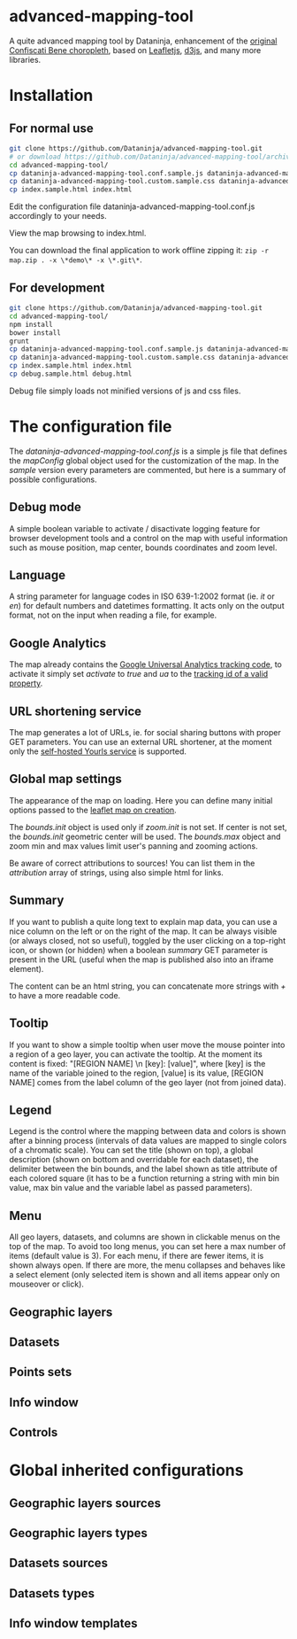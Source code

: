 advanced-mapping-tool
=====================

A quite advanced mapping tool by Dataninja, enhancement of the [original Confiscati Bene choropleth](https://github.com/Dataninja/confiscatibene-choropleth), based on [Leafletjs](http://leafletjs.com/), [d3js](http://d3js.org/), and many more libraries.


# Installation

## For normal use

``` bash
git clone https://github.com/Dataninja/advanced-mapping-tool.git
# or download https://github.com/Dataninja/advanced-mapping-tool/archive/master.zip and unzip it
cd advanced-mapping-tool/
cp dataninja-advanced-mapping-tool.conf.sample.js dataninja-advanced-mapping-tool.conf.js
cp dataninja-advanced-mapping-tool.custom.sample.css dataninja-advanced-mapping-tool.custom.css
cp index.sample.html index.html
```

Edit the configuration file dataninja-advanced-mapping-tool.conf.js accordingly to your needs.

View the map browsing to index.html.

You can download the final application to work offline zipping it: `zip -r map.zip . -x \*demo\* -x \*.git\*`.

## For development

``` bash
git clone https://github.com/Dataninja/advanced-mapping-tool.git
cd advanced-mapping-tool/
npm install
bower install
grunt
cp dataninja-advanced-mapping-tool.conf.sample.js dataninja-advanced-mapping-tool.conf.js
cp dataninja-advanced-mapping-tool.custom.sample.css dataninja-advanced-mapping-tool.custom.css
cp index.sample.html index.html
cp debug.sample.html debug.html
```

Debug file simply loads not minified versions of js and css files.


# The configuration file

The *dataninja-advanced-mapping-tool.conf.js* is a simple js file that defines the *mapConfig* global object used for the customization of the map. In the *sample* version every parameters are commented, but here is a summary of possible configurations.

## Debug mode

A simple boolean variable to activate / disactivate logging feature for browser development tools and a control on the map with useful information such as mouse position, map center, bounds coordinates and zoom level.

## Language

A string parameter for language codes in ISO 639-1:2002 format (ie. *it* or *en*) for default numbers and datetimes formatting. It acts only on the output format, not on the input when reading a file, for example.

## Google Analytics

The map already contains the [Google Universal Analytics tracking code](https://support.google.com/analytics/answer/2817075?hl=en), to activate it simply set *activate* to *true* and *ua* to the [tracking id of a valid property](https://support.google.com/analytics/answer/1042508).

## URL shortening service

The map generates a lot of URLs, ie. for social sharing buttons with proper GET parameters. You can use an external URL shortener, at the moment only the [self-hosted Yourls service](http://yourls.org/) is supported.

## Global map settings

The appearance of the map on loading. Here you can define many initial options passed to the [leaflet map on creation](http://leafletjs.com/reference.html#map-class).

The *bounds.init* object is used only if *zoom.init* is not set. If center is not set, the *bounds.init* geometric center will be used. The *bounds.max* object and zoom min and max values limit user's panning and zooming actions.

Be aware of correct attributions to sources! You can list them in the *attribution* array of strings, using also simple html for links.

## Summary

If you want to publish a quite long text to explain map data, you can use a nice column on the left or on the right of the map. It can be always visible (or always closed, not so useful), toggled by the user clicking on a top-right icon, or shown (or hidden) when a boolean *summary* GET parameter is present in the URL (useful when the map is published also into an iframe element).

The content can be an html string, you can concatenate more strings with *+* to have a more readable code.

## Tooltip

If you want to show a simple tooltip when user move the mouse pointer into a region of a geo layer, you can activate the tooltip. At the moment its content is fixed: "[REGION NAME] \n [key]: [value]", where [key] is the name of the variable joined to the region, [value] is its value, [REGION NAME] comes from the label column of the geo layer (not from joined data).

## Legend

Legend is the control where the mapping between data and colors is shown after a binning process (intervals of data values are mapped to single colors of a chromatic scale). You can set the title (shown on top), a global description (shown on bottom and overridable for each dataset), the delimiter between the bin bounds, and the label shown as title attribute of each colored square (it has to be a function returning a string with min bin value, max bin value and the variable label as passed parameters).

## Menu

All geo layers, datasets, and columns are shown in clickable menus on the top of the map. To avoid too long menus, you can set here a max number of items (default value is 3). For each menu, if there are fewer items, it is shown always open. If there are more, the menu collapses and behaves like a select element (only selected item is shown and all items appear only on mouseover or click).

## Geographic layers

## Datasets

## Points sets

## Info window

## Controls


# Global inherited configurations

## Geographic layers sources

## Geographic layers types

## Datasets sources

## Datasets types

## Info window templates

